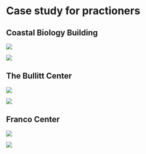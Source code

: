 # Case study for practioners

## Coastal Biology Building

![](<../.gitbook/assets/0 (4).png>)



![](<../.gitbook/assets/1 (25).png>)



## The Bullitt Center

![](<../.gitbook/assets/2 (4).png>)



![](<../.gitbook/assets/3 (1).png>)



## Franco Center

![](<../.gitbook/assets/4 (1).png>)



![](<../.gitbook/assets/5 (6).png>)
